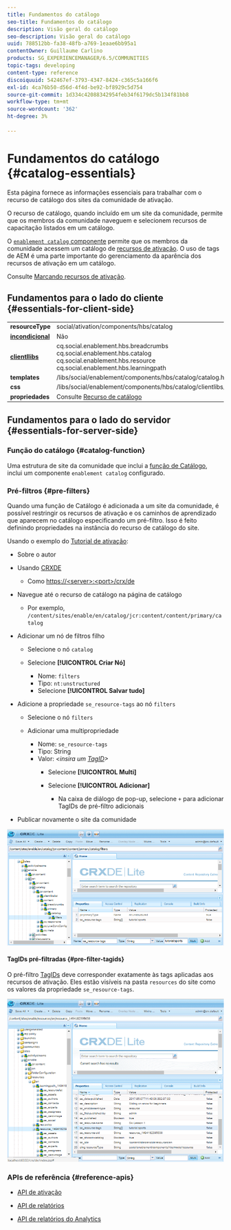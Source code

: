 ```yaml
---
title: Fundamentos do catálogo
seo-title: Fundamentos do catálogo
description: Visão geral do catálogo
seo-description: Visão geral do catálogo
uuid: 788512bb-fa38-48fb-a769-1eaae6bb95a1
contentOwner: Guillaume Carlino
products: SG_EXPERIENCEMANAGER/6.5/COMMUNITIES
topic-tags: developing
content-type: reference
discoiquuid: 542467ef-3793-4347-8424-c365c5a166f6
exl-id: 4ca76b50-d56d-4f4d-be92-bf8929c5d754
source-git-commit: 1d334c42088342954feb34f6179dc5b134f81bb8
workflow-type: tm+mt
source-wordcount: '362'
ht-degree: 3%

---
```


# Fundamentos do catálogo {#catalog-essentials}

Esta página fornece as informações essenciais para trabalhar com o recurso de catálogo dos sites da comunidade de ativação.

O recurso de catálogo, quando incluído em um site da comunidade, permite que os membros da comunidade naveguem e selecionem recursos de capacitação listados em um catálogo.

O [ `enablement catalog` componente](catalog.md) permite que os membros da comunidade acessem um catálogo de [recursos de ativação](resources.md). O uso de tags de AEM é uma parte importante do gerenciamento da aparência dos recursos de ativação em um catálogo.

Consulte [Marcando recursos de ativação](tag-resources.md).

## Fundamentos para o lado do cliente {#essentials-for-client-side}

<table>
 <tbody>
  <tr>
   <td> <strong>resourceType</strong></td>
   <td>social/ativation/components/hbs/catalog</td>
  </tr>
  <tr>
   <td> <a href="scf.md#add-or-include-a-communities-component"><strong>incondicional</strong></a></td>
   <td>Não</td>
  </tr>
  <tr>
   <td> <a href="clientlibs.md"><strong>clientllibs</strong></a></td>
   <td>cq.social.enablement.hbs.breadcrumbs<br /> cq.social.enablement.hbs.catalog<br /> cq.social.enablement.hbs.resource<br /> cq.social.enablement.hbs.learningpath</td>
  </tr>
  <tr>
   <td> <strong>templates</strong></td>
   <td> /libs/social/enablement/components/hbs/catalog/catalog.hbs<br /> </td>
  </tr>
  <tr>
   <td> <strong>css</strong></td>
   <td> /libs/social/enablement/components/hbs/catalog/clientlibs/catalog.css</td>
  </tr>
  <tr>
   <td><strong> propriedades</strong></td>
   <td>Consulte <a href="catalog.md">Recurso de catálogo</a></td>
  </tr>
 </tbody>
</table>

## Fundamentos para o lado do servidor {#essentials-for-server-side}

### Função do catálogo {#catalog-function}

Uma estrutura de site da comunidade que inclui a [função de Catálogo](functions.md#catalog-function), inclui um componente `enablement catalog` configurado.

### Pré-filtros {#pre-filters}

Quando uma função de Catálogo é adicionada a um site da comunidade, é possível restringir os recursos de ativação e os caminhos de aprendizado que aparecem no catálogo especificando um pré-filtro. Isso é feito definindo propriedades na instância do recurso de catálogo do site.

Usando o exemplo do [Tutorial de ativação](getting-started-enablement.md):

* Sobre o autor
* Usando [CRXDE](../../help/sites-developing/developing-with-crxde-lite.md)

   * Como [https://&lt;server>:&lt;port>/crx/de](http://localhost:4502/crx/de)

* Navegue até o recurso de catálogo na página de catálogo

   * Por exemplo, `/content/sites/enable/en/catalog/jcr:content/content/primary/catalog`

* Adicionar um nó de filtros filho

   * Selecione o nó `catalog`
   * Selecione **[!UICONTROL Criar Nó]**

      * Nome: `filters`
      * Tipo: `nt:unstructured`
      * Selecione **[!UICONTROL Salvar tudo]**

* Adicione a propriedade `se_resource-tags` ao nó `filters`

   * Selecione o nó `filters`
   * Adicionar uma multipropriedade

      * Nome: `se_resource-tags`
      * Tipo: String
      * Valor: *&lt;insira um [TagID](#pre-filter-tagids)>*
         * Selecione **[!UICONTROL Multi]**
         * Selecione **[!UICONTROL Adicionar]**

            * Na caixa de diálogo de pop-up, selecione `+` para adicionar TagIDs de pré-filtro adicionais

* Publicar novamente o site da comunidade

![configure-catalog](assets/configure-catalog.png)

#### TagIDs pré-filtradas {#pre-filter-tagids}

O pré-filtro [TagIDs](../../help/sites-developing/framework.md#tagid) deve corresponder exatamente às tags aplicadas aos recursos de ativação. Eles estão visíveis na pasta `resources` do site como os valores da propriedade `se_resource-tags`.

![configure-filters](assets/configure-catalog1.png)

### APIs de referência {#reference-apis}

* [API de ativação](https://helpx.adobe.com/experience-manager/6-5/sites/developing/using/reference-materials/javadoc/com/adobe/cq/social/enablement/reporting/model/api/package-summary.html)

* [API de relatórios](https://helpx.adobe.com/experience-manager/6-5/sites/developing/using/reference-materials/javadoc/com/adobe/cq/social/reporting/dv/api/package-summary.html)

* [API de relatórios do Analytics](https://helpx.adobe.com/experience-manager/6-5/sites/developing/using/reference-materials/javadoc/com/adobe/cq/social/reporting/dv/model/api/package-summary.html)
